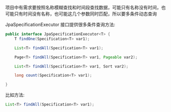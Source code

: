 项目中有需求要按照名称模糊查找和时间段查找数据，可能只有名称没有时间，也可能只有时间没有名称，也可能这几个参数同时匹配，所以要多条件动态查询

JpaSpecificationExecutor 接口提供很多条件查询方法:

```java
public interface JpaSpecificationExecutor<T> {
    T findOne(Specification<T> var1);

    List<T> findAll(Specification<T> var1);

    Page<T> findAll(Specification<T> var1, Pageable var2);

    List<T> findAll(Specification<T> var1, Sort var2);

    long count(Specification<T> var1);

}
```

比如方法:

```java
List<T> findAll(Specification<T> var1);
```



